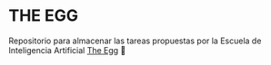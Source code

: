 # THE EGG 
Repositorio para almacenar las tareas propuestas por la Escuela de Inteligencia Artificial [The Egg](https://theegg.ai) :egg:

